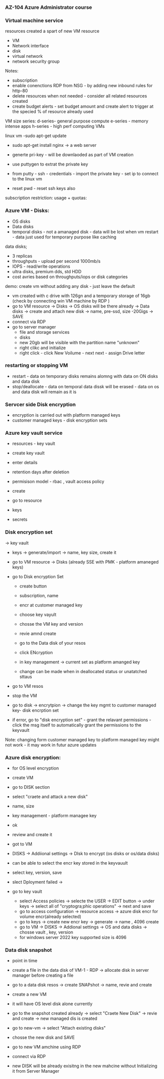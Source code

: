 ### AZ-104 Azure Administrator course

### Virtual machine service
resources created a spart of new VM resource
- VM
- Network interface
- disk
- virtual network
- network security group

Notes:
- subscription
- enable conenctions RDP from NSG - by adding new inbound rules for http-80
- delete resources when not needed - consider all related resources created
- create budget alerts - set budget amount and create alert to trigger at the specied % of resource already used

VM size series:
d-series-  general purpose compute
e-series - memory intense apps
h-series - high perf computing VMs


linux vm
-sudo apt-get update
- sudo apt-get install nginx  -> a web server

- generte pri-key - will be downlaoded as part of VM creation

- use puttygen to extrat the private key
- from putty - ssh - credentials - import the private key - set ip to connect to the linux vm
- reset pwd - reset ssh keys also

subscription restriction:
usage + quotas:

### Azure VM - Disks:
- OS disks
- Data disks
- temporal disks - not a amanaged disk - data will be lost when vm restart - data just used for temporary purpose like caching

data disks;
- 3 replicas
- throughputs - upload per second 1000mb/s
- IOPS - read/write operations
- ultra disks, premium dds, std HDD
- cost avries based on throughputs/iops  or disk categories

demo:
create vm without adding any disk - just leave the default
- vm created with c drive with 126gn and a temporary storage of 16gb  (check by connecting win VM machine by RDP )
- go to VM resource -> Disks -> OS disks will be there already -> Data disks -> create and attach new disk -> name, pre-ssd, size -20Gigs -> SAVE  
- connect via RDP
- go to server manager
  - file and storage services
  - disks
  - new 20gb will be visible with the partition name "unknown"
  - right clikc and initialize
  - right click - click New Voilume - next next - assign Drive letter
 
### restarting or stopping VM
- restart - data on temporary disks remains alomng with data on ON disks and data disk
- stop/deallocate - data on temporal data dissk will be erased - data on os and data disk will remain as it is

### Servcer side Disk encryption
- encryption is carried out with platform managed keys
- customer managed keys - disk encryption sets

### Azure key vault service
- resources - key vault
- create key vault
- enter details
- retention days after deletion
- permisison model - rbac , vault access policy
- create

- go to resource
- keys
- secrets

### Disk encryption set
-> key vault
 - keys -> generate/import -> name, key size, create it
 - go to VM resource -> Disks (already SSE with PMK - platform amaneged keys)
 - go to Disk encryption Set
   - create button
   - subscription, name
   - encr at customer managed key
   - choose key vayult
   - chosse the VM key and version
   - revie amnd create
  
   - go to the Data disk of your resos
   - click ENcryption
   - in key management -> current set as platform amanged key
   - change can be made when in deallocated status or unatatched sttaus

  - go to VM resos
  - stop the VM

  - go to disk -> encrytpion -> change the key mgmt to customer managed key- disk encrption set
  - if error, go to "disk encryption set" - grant the relavant permissions - click the msg itself to automatically grant the permissions to the keyvault

Note: changing form customer managed key to platform managed key might not work - it may work in futur azure updates


### Azure disk encryption:
- for OS level encryption
- create VM
- go to DISK section
- select "craete and attack a new disk"
- name, size
- key management - platform managee key
- ok
- review and create it

- got to VM
- DISKS -> Addiional settings -> DIsk to encrypt (os disks or os/data disks)
- can be able to select the encr key stored in the keyvauult
- select key, version, save
- slect Dployment failed ->
- go to key vault
  - select Access policies -> selecte the USER -> EDIT button -> under keys -> select all of "cryptogra;phic operations" -> next and save
  - go to access configuration -> resource access -> azure disk encr for volume encr(already selected)
  - go to keys -> create new encr key -> generate -> name , 4096 create
  - go to VM -> DISKS -> Addional settings -> OS and data disks -> chosse vault , key, version
  - for windows server 2022 key supported size is 4096
 
### Data disk snapshot
- point in time
- create  a file in the data disk of VM-1 - RDP -> allocate disk in server manager before creating a file
- go to a data disk resos -> create SNAPshot -> name, revie and create

- create a new VM
- it will have OS level disk alone currently
- go to the snapshot created already -> select "Craete New Disk" -> revie and create -> new managed dis is created
- go to new-vm -> select "Attach existing disks"
- chosse the new disk and SAVE
- go to new VM amchine using RDP
- connect via RDP
- new DISK will be already exisitng in the new mahcine without Initializing it from Server Manager














  
